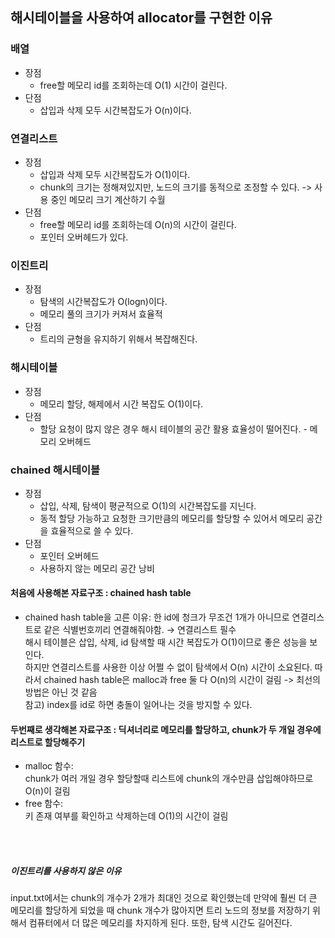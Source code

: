 ## 해시테이블을 사용하여 allocator를 구현한 이유


### 배열
- 장점<br>
  - free할 메모리 id를 조회하는데 O(1) 시간이 걸린다.
- 단점<br>
    - 삽입과 삭제 모두 시간복잡도가 O(n)이다.


### 연결리스트
- 장점<br>
    - 삽입과 삭제 모두 시간복잡도가 O(1)이다.<br>
    - chunk의 크기는 정해져있지만, 노드의 크기를 동적으로 조정할 수 있다. -> 사용 중인 메모리 크기 계산하기 수월
- 단점<br>
    - free할 메모리 id를 조회하는데 O(n)의 시간이 걸린다.<br>
    - 포인터 오버헤드가 있다.


### 이진트리
- 장점<br>
    - 탐색의 시간복잡도가 O(logn)이다.<br>
    - 메모리 풀의 크기가 커져서 효율적
- 단점<br>
    - 트리의 균형을 유지하기 위해서 복잡해진다.

### 해시테이블
- 장점<br>
    - 메모리 할당, 해제에서 시간 복잡도 O(1)이다.
- 단점<br>
    - 할당 요청이 많지 않은 경우 해시 테이블의 공간 활용 효율성이 떨어진다. - 메모리 오버헤드

### chained 해시테이블
- 장점<br>
    - 삽입, 삭제, 탐색이 평균적으로 O(1)의 시간복잡도를 지닌다.
    - 동적 할당 가능하고 요청한 크기만큼의 메모리를 할당할 수 있어서 메모리 공간을 효율적으로 쓸 수 있다.
- 단점<br>
    - 포인터 오버헤드
    - 사용하지 않는 메모리 공간 낭비

#### 처음에 사용해본 자료구조 : chained hash table
- chained hash table을 고른 이유:
    한 id에 청크가 무조건 1개가 아니므로 연결리스트로 같은 식별번호끼리 연결해줘야함. → 연결리스트 필수 <br>
    해시 테이블은 삽입, 삭제, id 탐색할 때 시간 복잡도가 O(1)이므로 좋은 성능을 보인다. <br>
    하지만 연결리스트를 사용한 이상 어쩔 수 없이 탐색에서 O(n) 시간이 소요된다. 따라서 chained hash table은 malloc과 free 둘 다 O(n)의 시간이 걸림 -> 최선의 방법은 아닌 것 같음<br>
    참고) index를 id로 하면 충돌이 일어나는 것을 방지할 수 있다.<br>

#### 두번째로 생각해본 자료구조 : 딕셔너리로 메모리를 할당하고, chunk가 두 개일 경우에 리스트로 할당해주기
- malloc 함수:<br> chunk가 여러 개일 경우 할당할때 리스트에 chunk의 개수만큼 삽입해야하므로 O(n)이 걸림
- free 함수: <br> 키 존재 여부를 확인하고 삭제하는데 O(1)의 시간이 걸림
<br>
<br>

##### 이진트리를 사용하지 않은 이유
input.txt에서는 chunk의 개수가 2개가 최대인 것으로 확인했는데 만약에 훨씬 더 큰 메모리를 할당하게 되었을 때 chunk 개수가 많아지면 트리 노드의 정보를 저장하기 위해서 컴퓨터에서 더 많은 메모리를 차지하게 된다. 또한, 탐색 시간도 길어진다.